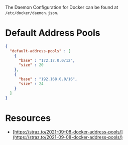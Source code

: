 The Daemon Configuration for Docker can be found at `/etc/docker/daemon.json`.

# Default Address Pools

```json
{
  "default-address-pools" : [
    {
      "base" : "172.17.0.0/12",
      "size" : 20
    },
    {
      "base" : "192.168.0.0/16",
      "size" : 24
    }
  ]
}
```

# Resources

- [https://straz.to/2021-09-08-docker-address-pools/](https://straz.to/2021-09-08-docker-address-pools/)